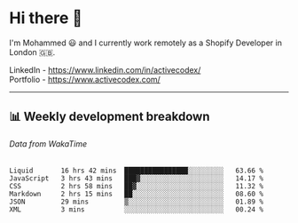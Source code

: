 # Hi there 👋

I'm Mohammed 😃 and I currently work remotely as a Shopify Developer in London 🇬🇧.

LinkedIn - https://www.linkedin.com/in/activecodex/
<br/>
Portfolio - https://www.activecodex.com/

---

## 📊 Weekly development breakdown
###### Data from WakaTime

<!--START_SECTION:waka-->

```text
Liquid       16 hrs 42 mins  ████████████████░░░░░░░░░   63.66 %
JavaScript   3 hrs 43 mins   ███▓░░░░░░░░░░░░░░░░░░░░░   14.17 %
CSS          2 hrs 58 mins   ██▓░░░░░░░░░░░░░░░░░░░░░░   11.32 %
Markdown     2 hrs 15 mins   ██░░░░░░░░░░░░░░░░░░░░░░░   08.60 %
JSON         29 mins         ▒░░░░░░░░░░░░░░░░░░░░░░░░   01.89 %
XML          3 mins          ░░░░░░░░░░░░░░░░░░░░░░░░░   00.24 %
```

<!--END_SECTION:waka-->
